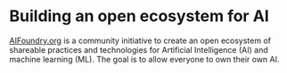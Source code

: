 # Building an open ecosystem for AI

[AIFoundry.org](AIFoundry.org) is a community initiative to create an open ecosystem of shareable practices and technologies for Artificial Intelligence (AI) and machine learning (ML).  The goal is to allow everyone to own their own AI.
